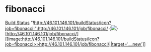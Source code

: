 # fibonacci

[Build Status](http://46.101.146.101/buildStatus/icon?job=fibonacci "http://46.101.146.101/job/fibonacci/")
"!http://46.101.146.101/buildStatus/icon?job=fibonacci!":http://46.101.146.101/job/fibonacci/
{<img src='http://46.101.146.101/buildStatus/icon?job=fibonacci'/>}[http://46.101.146.101/job/fibonacci/]
[[image:http://46.101.146.101/buildStatus/icon?job=fibonacci>>http://46.101.146.101/job/fibonacci/||target='__new']]
